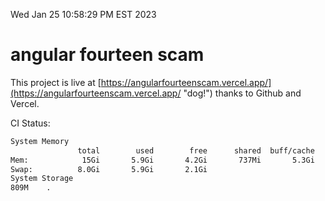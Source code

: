 Wed Jan 25 10:58:29 PM EST 2023

# angular fourteen scam


This project is live at [https://angularfourteenscam.vercel.app/](https://angularfourteenscam.vercel.app/ "dog!") thanks to Github and Vercel.

CI Status: 

```bash
System Memory
               total        used        free      shared  buff/cache   available
Mem:            15Gi       5.9Gi       4.2Gi       737Mi       5.3Gi       8.4Gi
Swap:          8.0Gi       5.9Gi       2.1Gi
System Storage
809M	.
